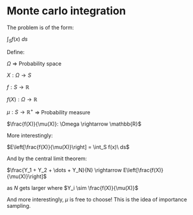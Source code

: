 Monte carlo integration
=======================

The problem is of the form:

$\int_S f(x)\ ds$

Define:

$\Omega$ => Probability space

$X: \Omega \rightarrow S$

$f: S \rightarrow \mathbb{R}$

$f(X): \Omega \rightarrow \mathbb{R}$

$\mu: S \rightarrow \mathbb{R}^+$ => Probability measure

$\frac{f(X)}{\mu(X)}: \Omega \rightarrow \mathbb{R}$

More interestingly:

$E\left[\frac{f(X)}{\mu(X)}\right] = \int_S f(x)\ ds$

And by the central limit theorem:

$\frac{Y_1 + Y_2 + \dots + Y_N}{N} \rightarrow E\left[\frac{f(X)}{\mu(X)}\right]$ 

as $N$ gets larger where $Y_i \sim \frac{f(X)}{\mu(X)}$

And more interestingly, $\mu$ is free to choose! This is the idea of importance sampling.


